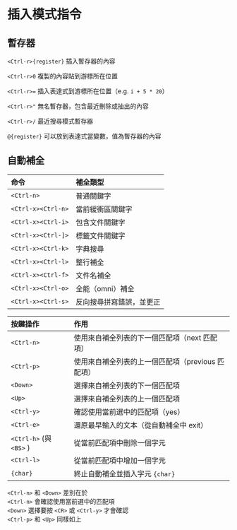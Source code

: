 # 插入模式指令

## 暫存器

`<Ctrl-r>{register}` 插入暫存器的內容

`<Ctrl-r>0` 複製的內容貼到游標所在位置

`<Ctrl-r>=` 插入表達式到游標所在位置（e.g. `i + 5 * 20`）

`<Ctrl-r>"` 無名暫存器，包含最近刪除或抽出的內容

`<Ctrl-r>/` 最近搜尋模式暫存器

`@{register}` 可以放到表達式當變數，值為暫存器的內容

## 自動補全

| 命令 | 補全類型 |
| :--- | :--- |
| `<Ctrl-n>` | 普通關鍵字 |
| `<Ctrl-x><Ctrl-n>` | 當前緩衝區關鍵字 |
| `<Ctrl-x><Ctrl-i>` | 包含文件關鍵字 |
| `<Ctrl-x><Ctrl-]>` | 標籤文件關鍵字 |
| `<Ctrl-x><Ctrl-k>` | 字典搜尋 |
| `<Ctrl-x><Ctrl-l>` | 整行補全 |
| `<Ctrl-x><Ctrl-f>` | 文件名補全 |
| `<Ctrl-x><Ctrl-o>` | 全能（omni）補全 |
| `<Ctrl-x><Ctrl-s>` | 反向搜尋拼寫錯誤，並更正 |

| 按鍵操作 | 作用 |
| :--- | :--- |
| `<Ctrl-n>` | 使用來自補全列表的下一個匹配項（next 匹配項） |
| `<Ctrl-p>` | 使用來自補全列表的上一個匹配項（previous 匹配項） |
| `<Down>` | 選擇來自補全列表的下一個匹配項 |
| `<Up>` | 選擇來自補全列表的上一個匹配項 |
| `<Ctrl-y>` | 確認使用當前選中的匹配項（yes） |
| `<Ctrl-e>` | 還原最早輸入的文本（從自動補全中 exit） |
| `<Ctrl-h>`  \(與  `<BS>` \) | 從當前匹配項中刪除一個字元 |
| `<Ctrl-l>` | 從當前匹配項中增加一個字元 |
| `{char}` | 終止自動補全並插入字元 `{char}`  |

`<Ctrl-n>` 和 `<Down>` 差別在於  
`<Ctrl-n>` 會確認使用當前選中的匹配項  
`<Down>` 選擇要按 `<CR>` 或 `<Ctrl-y>` 才會確認  
`<Ctrl-p>` 和 `<Up>` 同樣如上

